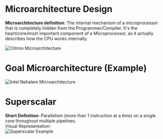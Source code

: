 # Microarchitecture Design

**Microarchitecture definition**: The internal mechanism of a microprocessor that is completely hidden from the Programmer/Compiler. 
It's the heart/core/most important component of a Microprocessor, as it actually describes how the CPU works internally.

![Citrino Microarchitecture](http://i.imgur.com/7c5w3GE.png)

# **Goal Microarchitecture (Example)**
![Intel Nehalem Microarchitecture](https://upload.wikimedia.org/wikipedia/commons/thumb/6/64/Intel_Nehalem_arch.svg/2000px-Intel_Nehalem_arch.svg.png)

# **Superscalar**
**Short Definition**: Parallelism (more than 1 instruction at a time) on a single core throughout multiple pipelines.  
Visual Representation:  
  ![Superscalar Example](http://image.prntscr.com/image/2bba2448a9354367af21a47c35b527b1.png)
